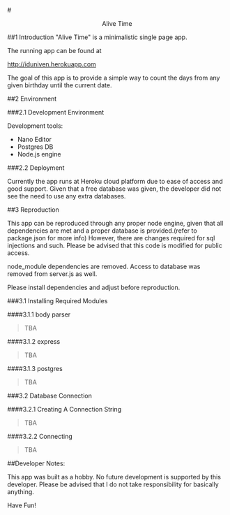 #<center>Alive Time</center>

##1 Introduction
"Alive Time" is a minimalistic single page app. 

The running app can be found at

<a href="http://iduniven.herokuapp.com">http://iduniven.herokuapp.com</a>

The goal of this app is to provide a simple way to count the days from any given birthday until the current date.

##2 Environment

###2.1 Development Environment

Development tools:

* Nano Editor
* Postgres DB
* Node.js engine

###2.2 Deployment

Currently the app runs at Heroku cloud platform due to ease of access and good support. Given that a free database was given, the developer did not see the need to use any extra databases.

##3 Reproduction

This app can be reproduced through any proper node engine, given that all dependencies are met and a proper database is provided.(refer to package.json for more info) However, there are changes required for sql injections and such. Please be advised that this code is modified for public access. 

node_module dependencies are removed. Access to database was removed from server.js as well. 

Please install dependencies and adjust before reproduction.

###3.1 Installing Required Modules

####3.1.1 body parser
>TBA

####3.1.2 express
>TBA

####3.1.3 postgres
>TBA

###3.2 Database Connection

####3.2.1 Creating A Connection String
>TBA

####3.2.2 Connecting
>TBA

##Developer Notes:

This app was built as a hobby. No future development is supported by this developer. Please be advised that I do not take responsibility for basically anything.

Have Fun!



